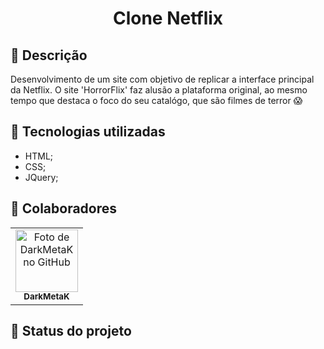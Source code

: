 <h1 align="center">Clone Netflix</h1>

## :memo: Descrição
Desenvolvimento de um site com objetivo de replicar a interface principal da Netflix. O site 'HorrorFlix' faz alusão a plataforma original, ao mesmo tempo que destaca o foco do seu catalógo, que são filmes de terror :scream:

## :wrench: Tecnologias utilizadas
* HTML;
* CSS;
* JQuery;

## :handshake: Colaboradores
<table>
  <tr>
    <td align="center">
      <a href="https://github.com/DarkMetaK">
        <img src="https://avatars.githubusercontent.com/u/77026784?v=4" width="100px;" alt="Foto de DarkMetaK no GitHub"/><br>
        <sub>
          <b>DarkMetaK</b>
        </sub>
      </a>
    </td>
  </tr>
</table>

## :dart: Status do projeto
